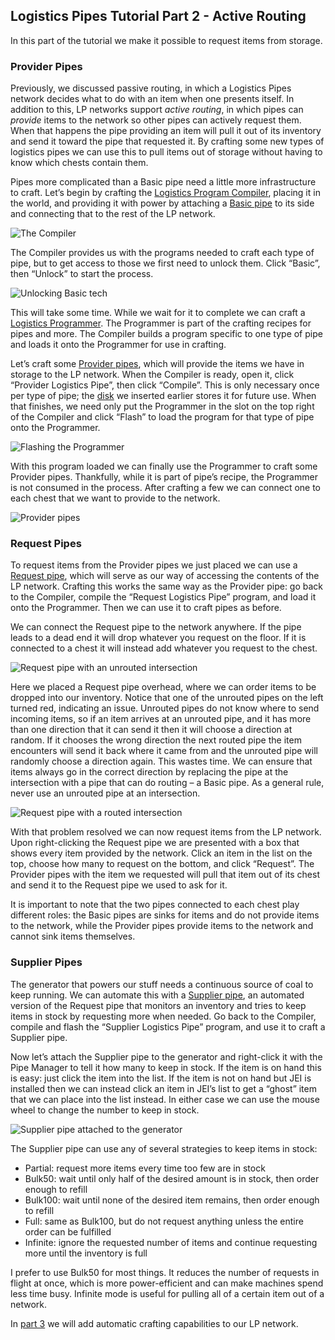 <!---
title: Active Routing
icon: logisticspipes:pipe_supplier
--->

## Logistics Pipes Tutorial Part 2 - Active Routing

In this part of the tutorial we make it possible to request items from storage.

### Provider Pipes

Previously, we discussed passive routing, in which a Logistics Pipes network
decides what to do with an item when one presents itself. In addition to this,
LP networks support _active routing_, in which pipes can _provide_ items to the
network so other pipes can actively request them. When that happens the pipe
providing an item will pull it out of its inventory and send it toward the
pipe that requested it. By crafting some new types of logistics pipes we can
use this to pull items out of storage without having to know which chests
contain them.

Pipes more complicated than a Basic pipe need a little more infrastructure
to craft. Let’s begin by crafting the [Logistics Program Compiler](item://logisticspipes:program_compiler), placing
it in the world, and providing it with power by attaching a [Basic pipe](item://logisticspipes:pipe_basic) to
its side and connecting that to the rest of the LP network.

![The Compiler](image://02-01-compiler.png)

The Compiler provides us with the programs needed to craft each type of
pipe, but to get access to those we first need to unlock them. Click “Basic”,
then “Unlock” to start the process.

![Unlocking Basic tech](image://02-02-basic.png)

This will take some time. While we wait for it to complete we can craft a
[Logistics Programmer](item://logisticspipes:logistics_programmer). The Programmer
is part of the crafting recipes for
pipes and more. The Compiler builds a program specific to one type of pipe
and loads it onto the Programmer for use in crafting.

Let’s craft some [Provider pipes](item://logisticspipes:pipe_provider), which
will provide the items we have in
storage to the LP network. When the Compiler is ready, open it, click
“Provider Logistics Pipe”, then click “Compile”. This is only necessary
once per type of pipe; the [disk](item://logisticspipes:disk) we inserted
earlier stores it for future
use. When that finishes, we need only put the Programmer in the slot on
the top right of the Compiler and click “Flash” to load the program for
that type of pipe onto the Programmer.

![Flashing the Programmer](image://02-03-flashing.png)

With this program loaded we can finally use the Programmer to craft some
Provider pipes. Thankfully, while it is part of pipe’s recipe, the Programmer
is not consumed in the process. After crafting a few we can connect one to
each chest that we want to provide to the network.

![Provider pipes](image://02-04-provider-pipes.png)

### Request Pipes

To request items from the Provider pipes we just placed we can use a [Request
pipe](item://logisticspipes:pipe_request), which will serve as our way of accessing
the contents of the LP network.
Crafting this works the same way as the Provider pipe: go back to the Compiler,
compile the “Request Logistics Pipe” program, and load it onto the Programmer.
Then we can use it to craft pipes as before.

We can connect the Request pipe to the network anywhere. If the pipe leads to
a dead end it will drop whatever you request on the floor. If it is connected
to a chest it will instead add whatever you request to the chest.

![Request pipe with an unrouted intersection](image://02-05-request-pipe-err.png)

Here we placed a Request pipe overhead, where we can order items to be dropped
into our inventory. Notice that one of the unrouted pipes on the left turned
red, indicating an issue. Unrouted pipes do not know where to send incoming
items, so if an item arrives at an unrouted pipe, and it has more than one
direction that it can send it then it will choose a direction at random. If
it chooses the wrong direction the next routed pipe the item encounters will
send it back where it came from and the unrouted pipe will randomly choose a
direction again. This wastes time. We can ensure that items always go in the
correct direction by replacing the pipe at the intersection with a pipe that
can do routing – a Basic pipe. As a general rule, never use an unrouted pipe
at an intersection.

![Request pipe with a routed intersection](image://02-06-request-pipe-fixed.png)

With that problem resolved we can now request items from the LP network. Upon
right-clicking the Request pipe we are presented with a box that shows every
item provided by the network. Click an item in the list on the top, choose how
many to request on the bottom, and click “Request”. The Provider pipes with the
item we requested will pull that item out of its chest and send it to the Request
pipe we used to ask for it.

It is important to note that the two pipes connected to each chest play different
roles: the Basic pipes are sinks for items and do not provide items to the network,
while the Provider pipes provide items to the network and cannot sink items themselves.

### Supplier Pipes

The generator that powers our stuff needs a continuous source of coal to keep running.
We can automate this with a [Supplier pipe](item://logisticspipes:pipe_request), an
automated version of the Request pipe that monitors an inventory and tries to keep
items in stock by requesting more when needed. Go back to the Compiler, compile and
flash the “Supplier Logistics Pipe” program, and use it to craft a Supplier pipe.

Now let’s attach the Supplier pipe to the generator and right-click it with
the Pipe Manager to tell it how many to keep in stock. If the item is on hand
this is easy: just click the item into the list. If the item is not on hand but
JEI is installed then we can instead click an item in JEI’s list to get a
“ghost” item that we can place into the list instead. In either case we can
use the mouse wheel to change the number to keep in stock.

![Supplier pipe attached to the generator](image://02-07-supplier-pipe.png)

The Supplier pipe can use any of several strategies to keep items in stock:

- Partial: request more items every time too few are in stock
- Bulk50: wait until only half of the desired amount is in stock, then order enough
  to refill
- Bulk100: wait until none of the desired item remains, then order enough to refill
- Full: same as Bulk100, but do not request anything unless the entire order can
  be fulfilled
- Infinite: ignore the requested number of items and continue requesting more until
  the inventory is full

I prefer to use Bulk50 for most things. It reduces the number of requests in
flight at once, which is more power-efficient and can make machines spend less
time busy. Infinite mode is useful for pulling all of a certain item out of a network.

In [part 3](page://dev_zero_guides/crafting.md) we will add automatic crafting
capabilities to our LP network.  

